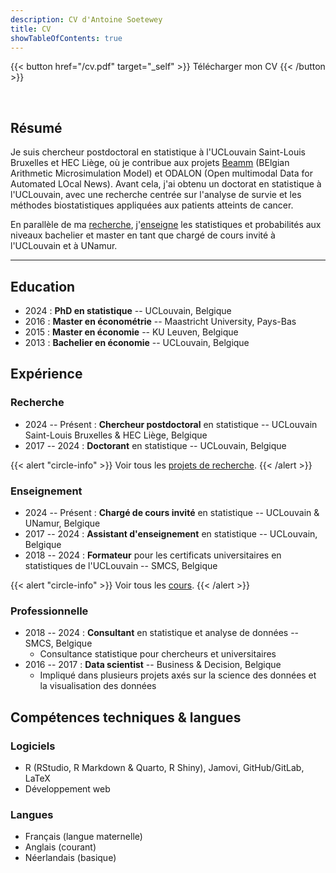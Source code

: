 ```yaml
---
description: CV d'Antoine Soetewey
title: CV
showTableOfContents: true
---
```


{{< button href="/cv.pdf" target="_self" >}}
Télécharger mon CV
{{< /button >}}

<br>

## Résumé

Je suis chercheur postdoctoral en statistique à l'UCLouvain Saint-Louis Bruxelles et HEC Liège, où je contribue aux projets [Beamm](https://beamm.brussels/) (BElgian Arithmetic Microsimulation Model) et ODALON (Open multimodal Data for Automated LOcal News). Avant cela, j'ai obtenu un doctorat en statistique à l'UCLouvain, avec une recherche centrée sur l'analyse de survie et les méthodes biostatistiques appliquées aux patients atteints de cancer.

En parallèle de ma [recherche](/fr/research/), j'[enseigne](/fr/teaching/) les statistiques et probabilités aux niveaux bachelier et master en tant que chargé de cours invité à l'UCLouvain et à UNamur.

---

## Education

- 2024 : **PhD en statistique** -- UCLouvain, Belgique
- 2016 : **Master en économétrie** -- Maastricht University, Pays-Bas
- 2015 : **Master en économie** -- KU Leuven, Belgique
- 2013 : **Bachelier en économie** -- UCLouvain, Belgique

## Expérience

### Recherche

- 2024 -- Présent : **Chercheur postdoctoral** en statistique -- UCLouvain Saint-Louis Bruxelles & HEC Liège, Belgique
- 2017 -- 2024 : **Doctorant** en statistique -- UCLouvain, Belgique

{{< alert "circle-info" >}}
Voir tous les [projets de recherche](/fr/research/).
{{< /alert >}}

### Enseignement

- 2024 -- Présent : **Chargé de cours invité** en statistique -- UCLouvain & UNamur, Belgique
- 2017 -- 2024 : **Assistant d'enseignement** en statistique -- UCLouvain, Belgique
- 2018 -- 2024 : **Formateur** pour les certificats universitaires en statistiques de l'UCLouvain -- SMCS, Belgique

{{< alert "circle-info" >}}
Voir tous les [cours](/fr/teaching/).
{{< /alert >}}

### Professionnelle

- 2018 -- 2024 : **Consultant** en statistique et analyse de données -- SMCS, Belgique
  + Consultance statistique pour chercheurs et universitaires
- 2016 -- 2017 : **Data scientist** -- Business & Decision, Belgique
  + Impliqué dans plusieurs projets axés sur la science des données et la visualisation des données

## Compétences techniques & langues

### Logiciels

- R (RStudio, R Markdown & Quarto, R Shiny), Jamovi, GitHub/GitLab, LaTeX
- Développement web

### Langues

- Français (langue maternelle)
- Anglais (courant)
- Néerlandais (basique)
